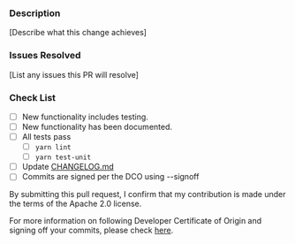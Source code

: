 ### Description
[Describe what this change achieves]
 
### Issues Resolved
[List any issues this PR will resolve]
 
### Check List
- [ ] New functionality includes testing.
- [ ] New functionality has been documented.
- [ ] All tests pass
  - [ ] `yarn lint`
  - [ ] `yarn test-unit`
- [ ] Update [CHANGELOG.md](./../CHANGELOG.md)
- [ ] Commits are signed per the DCO using --signoff

By submitting this pull request, I confirm that my contribution is made under the terms of the Apache 2.0 license.

For more information on following Developer Certificate of Origin and signing off your commits, please check [here](https://github.com/opensearch-project/oui/blob/main/CONTRIBUTING.md#developer-certificate-of-origin).
